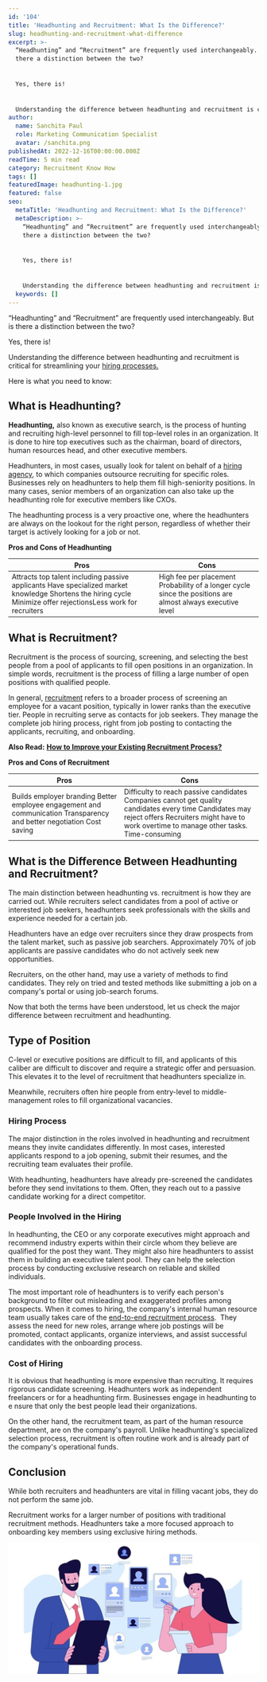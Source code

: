 ```yaml
---
id: '104'
title: 'Headhunting and Recruitment: What Is the Difference?'
slug: headhunting-and-recruitment-what-difference
excerpt: >-
  “Headhunting” and “Recruitment” are frequently used interchangeably. But is
  there a distinction between the two?


  Yes, there is!


  Understanding the difference between headhunting and recruitment is c...
author:
  name: Sanchita Paul
  role: Marketing Communication Specialist
  avatar: /sanchita.png
publishedAt: 2022-12-16T00:00:00.000Z
readTime: 5 min read
category: Recruitment Know How
tags: []
featuredImage: headhunting-1.jpg
featured: false
seo:
  metaTitle: 'Headhunting and Recruitment: What Is the Difference?'
  metaDescription: >-
    “Headhunting” and “Recruitment” are frequently used interchangeably. But is
    there a distinction between the two?


    Yes, there is!


    Understanding the difference between headhunting and recruitment is c...
  keywords: []
---
```


“Headhunting” and “Recruitment” are frequently used interchangeably. But is there a distinction between the two?

Yes, there is!

Understanding the difference between headhunting and recruitment is critical for streamlining your [hiring processes.](https://www.thetalentpool.ai/blogs/increase-hiring-efficiency-by-tracking-these-key-parameters)

<!--more-->

Here is what you need to know:

## **What is Headhunting?**

**Headhunting,** also known as executive search, is the process of hunting and recruiting high-level personnel to fill top-level roles in an organization. It is done to hire top executives such as the chairman, board of directors, human resources head, and other executive members.

Headhunters, in most cases, usually look for talent on behalf of a [hiring agency](https://www.thetalentpool.ai/blogs/5-things-consider-while-selecting-recruitment-agency-for-hiring), to which companies outsource recruiting for specific roles. Businesses rely on headhunters to help them fill high-seniority positions. In many cases, senior members of an organization can also take up the headhunting role for executive members like CXOs.

The headhunting process is a very proactive one, where the headhunters are always on the lookout for the right person, regardless of whether their target is actively looking for a job or not.

**Pros and Cons of Headhunting**

| **Pros** | **Cons** |
| --- | --- |
| Attracts top talent including passive applicants   Have specialized market knowledge   Shortens the hiring cycle   Minimize offer rejectionsLess work for recruiters   | High fee per placement   Probability of a longer cycle since the positions are almost always executive level   |

## **What is Recruitment?**

Recruitment is the process of sourcing, screening, and selecting the best people from a pool of applicants to fill open positions in an organization. In simple words, recruitment is the process of filling a large number of open positions with qualified people.

In general, [recruitment](https://www.thetalentpool.ai/blogs/5-recruitment-strategies-that-will-help-you-find-hidden-talent) refers to a broader process of screening an employee for a vacant position, typically in lower ranks than the executive tier. People in recruiting serve as contacts for job seekers. They manage the complete job hiring process, right from job posting to contacting the applicants, recruiting, and onboarding.

**Also Read:** **[How to Improve your Existing Recruitment Process?](https://www.thetalentpool.ai/blogs/how-to-improve-your-existing-talent-sourcing-strategy)**

**Pros and Cons of Recruitment**

| **Pros** | **Cons** |
| --- | --- |
| Builds employer branding   Better employee engagement and communication   Transparency and better negotiation   Cost saving   | Difficulty to reach passive candidates   Companies cannot get quality candidates every time   Candidates may reject offers   Recruiters might have to work overtime to manage other tasks.   Time-consuming |

## **What is the Difference Between Headhunting and Recruitment?**

The main distinction between headhunting vs. recruitment is how they are carried out. While recruiters select candidates from a pool of active or interested job seekers, headhunters seek professionals with the skills and experience needed for a certain job.

Headhunters have an edge over recruiters since they draw prospects from the talent market, such as passive job searchers. Approximately 70% of job applicants are passive candidates who do not actively seek new opportunities.

  
Recruiters, on the other hand, may use a variety of methods to find candidates. They rely on tried and tested methods like submitting a job on a company's portal or using job-search forums.

Now that both the terms have been understood, let us check the major difference between recruitment and headhunting.

## Type of Position

C-level or executive positions are difficult to fill, and applicants of this caliber are difficult to discover and require a strategic offer and persuasion. This elevates it to the level of recruitment that headhunters specialize in.

Meanwhile, recruiters often hire people from entry-level to middle-management roles to fill organizational vacancies.

### **Hiring Process**

The major distinction in the roles involved in headhunting and recruitment means they invite candidates differently. In most cases, interested applicants respond to a job opening, submit their resumes, and the recruiting team evaluates their profile. 

With headhunting, headhunters have already pre-screened the candidates before they send invitations to them. Often, they reach out to a passive candidate working for a direct competitor. 

### **People Involved in the Hiring**

In headhunting, the CEO or any corporate executives might approach and recommend industry experts within their circle whom they believe are qualified for the post they want. They might also hire headhunters to assist them in building an executive talent pool. They can help the selection process by conducting exclusive research on reliable and skilled individuals.

The most important role of headhunters is to verify each person's background to filter out misleading and exaggerated profiles among prospects. When it comes to hiring, the company's internal human resource team usually takes care of the [end-to-end recruitment process](https://www.thetalentpool.ai/end-to-end-recruitment-process-lifecycle).  They assess the need for new roles, arrange where job postings will be promoted, contact applicants, organize interviews, and assist successful candidates with the onboarding process.

### **Cost of Hiring**

It is obvious that headhunting is more expensive than recruiting. It requires rigorous candidate screening. Headhunters work as independent freelancers or for a headhunting firm. Businesses engage in headhunting to e nsure that only the best people lead their organizations.

On the other hand, the recruitment team, as part of the human resource department, are on the company's payroll. Unlike headhunting's specialized selection process, recruitment is often routine work and is already part of the company's operational funds.

## Conclusion

While both recruiters and headhunters are vital in filling vacant jobs, they do not perform the same job.

Recruitment works for a larger number of positions with traditional recruitment methods. Headhunters take a more focused approach to onboarding key members using exclusive hiring methods.

![](images/headhunting-1-1024x535.jpg)
